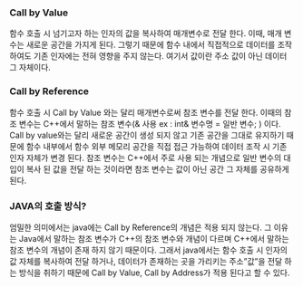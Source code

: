 ### Call by Value

  함수 호출 시 넘기고자 하는 인자의 값을 복사하여 매개변수로 전달 한다.
이때, 매개 변수는 새로운 공간을 가지게 된다. 그렇기 때문에 함수 내에서 직접적으로 데이터를 조작하여도 기존 인자에는 전혀 영향을 주지 않는다.  여기서 값이란 주소 값이 아닌 데이터 그 자체이다.

### Call by Reference

  함수 호출 시 Call by Value 와는 달리 매개변수로써 참조 변수를 전달 한다. 이때의 참조 변수는 C++에서 말하는 참조 변수(& 사용 ex : int& 변수명 = 일반 변수;  ) 이다. Call by value와는 달리 새로운 공간이 생성 되지 않고 기존 공간을 그대로 유지하기 때문에 함수 내부에서 함수 외부 메모리 공간을 직접 접근 가능하여 데이터 조작 시 기존 인자 자체가 변경 된다.
참조 변수는 C++에서 주로 사용 되는 개념으로 일반 변수의 대입이 복사 된 값을 전달 하는 것이라면 참조 변수는 값이 아닌 공간 그 자체를 공유하게 된다. 

### JAVA의 호출 방식?

  엄밀한 의미에서는 java에는 Call by Reference의 개념은 적용 되지 않는다. 
그 이유는 Java에서 말하는 참조 변수가 C++의 참조 변수와 개념이 다르며 C++에서 말하는 참조 변수의 개념이 존재 하지 않기 때문이다. 그래서 java에서는 함수 호출 시 인자의 값 자체를 복사하여 전달 하거나, 데이터가 존재하는 곳을 가리키는 주소”값”을 전달 하는 방식을 취하기 때문에 Call by Value, Call by Address가 적용 된다고 할 수 있다.
